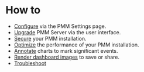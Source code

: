 # How to

- [Configure](configure.md) via the PMM Settings page.
- [Upgrade](upgrade.md) PMM Server via the user interface.
- [Secure](secure.md) your PMM installation.
- [Optimize](optimize.md) the performance of your PMM installation.
- [Annotate](annotate.md) charts to mark significant events.
- [Render dashboard images](render-dashboard-images.md) to save or share.
- [Troubleshoot](troubleshoot.md)
